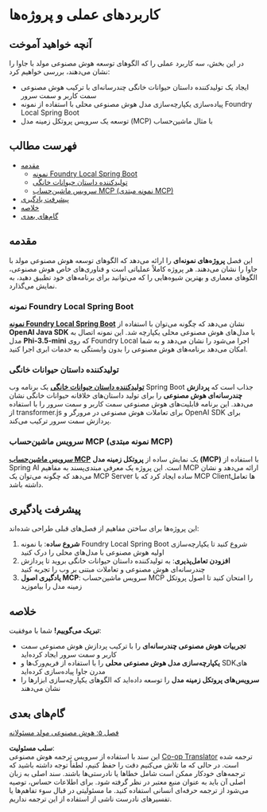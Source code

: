 <!--
CO_OP_TRANSLATOR_METADATA:
{
  "original_hash": "df269f529a172a0197ef28460bf1da9f",
  "translation_date": "2025-07-25T10:46:55+00:00",
  "source_file": "04-PracticalSamples/README.md",
  "language_code": "fa"
}
-->
# کاربردهای عملی و پروژه‌ها

## آنچه خواهید آموخت
در این بخش، سه کاربرد عملی را که الگوهای توسعه هوش مصنوعی مولد با جاوا را نشان می‌دهند، بررسی خواهیم کرد:
- ایجاد یک تولیدکننده داستان حیوانات خانگی چندرسانه‌ای با ترکیب هوش مصنوعی سمت کاربر و سمت سرور
- پیاده‌سازی یکپارچه‌سازی مدل هوش مصنوعی محلی با استفاده از نمونه Foundry Local Spring Boot
- توسعه یک سرویس پروتکل زمینه مدل (MCP) با مثال ماشین‌حساب

## فهرست مطالب

- [مقدمه](../../../04-PracticalSamples)
  - [نمونه Foundry Local Spring Boot](../../../04-PracticalSamples)
  - [تولیدکننده داستان حیوانات خانگی](../../../04-PracticalSamples)
  - [سرویس ماشین‌حساب MCP (نمونه مبتدی MCP)](../../../04-PracticalSamples)
- [پیشرفت یادگیری](../../../04-PracticalSamples)
- [خلاصه](../../../04-PracticalSamples)
- [گام‌های بعدی](../../../04-PracticalSamples)

## مقدمه

این فصل **پروژه‌های نمونه‌ای** را ارائه می‌دهد که الگوهای توسعه هوش مصنوعی مولد با جاوا را نشان می‌دهند. هر پروژه کاملاً عملیاتی است و فناوری‌های خاص هوش مصنوعی، الگوهای معماری و بهترین شیوه‌هایی را که می‌توانید برای برنامه‌های خود تطبیق دهید، به نمایش می‌گذارد.

### نمونه Foundry Local Spring Boot

**[نمونه Foundry Local Spring Boot](foundrylocal/README.md)** نشان می‌دهد که چگونه می‌توان با استفاده از **OpenAI Java SDK** با مدل‌های هوش مصنوعی محلی یکپارچه شد. این نمونه اتصال به مدل **Phi-3.5-mini** که روی Foundry Local اجرا می‌شود را نشان می‌دهد و به شما امکان می‌دهد برنامه‌های هوش مصنوعی را بدون وابستگی به خدمات ابری اجرا کنید.

### تولیدکننده داستان حیوانات خانگی

**[تولیدکننده داستان حیوانات خانگی](petstory/README.md)** یک برنامه وب Spring Boot جذاب است که **پردازش چندرسانه‌ای هوش مصنوعی** را برای تولید داستان‌های خلاقانه حیوانات خانگی نشان می‌دهد. این برنامه قابلیت‌های هوش مصنوعی سمت کاربر و سمت سرور را با استفاده از transformer.js برای تعاملات هوش مصنوعی در مرورگر و OpenAI SDK برای پردازش سمت سرور ترکیب می‌کند.

### سرویس ماشین‌حساب MCP (نمونه مبتدی MCP)

**[سرویس ماشین‌حساب MCP](mcp/calculator/README.md)** یک نمایش ساده از **پروتکل زمینه مدل (MCP)** با استفاده از Spring AI است. این پروژه یک معرفی مبتدی‌پسند به مفاهیم MCP ارائه می‌دهد و نشان می‌دهد که چگونه می‌توان یک MCP Server ساده ایجاد کرد که با MCP Client‌ها تعامل داشته باشد.

## پیشرفت یادگیری

این پروژه‌ها برای ساختن مفاهیم از فصل‌های قبلی طراحی شده‌اند:

1. **شروع ساده**: با نمونه Foundry Local Spring Boot شروع کنید تا یکپارچه‌سازی اولیه هوش مصنوعی با مدل‌های محلی را درک کنید
2. **افزودن تعامل‌پذیری**: به تولیدکننده داستان حیوانات خانگی بروید تا پردازش چندرسانه‌ای هوش مصنوعی و تعاملات مبتنی بر وب را تجربه کنید
3. **یادگیری اصول MCP**: سرویس ماشین‌حساب MCP را امتحان کنید تا اصول پروتکل زمینه مدل را بیاموزید

## خلاصه

**تبریک می‌گوییم!** شما با موفقیت:

- **تجربیات هوش مصنوعی چندرسانه‌ای** را با ترکیب پردازش هوش مصنوعی سمت کاربر و سمت سرور ایجاد کرده‌اید
- **یکپارچه‌سازی مدل هوش مصنوعی محلی** را با استفاده از فریم‌ورک‌ها و SDKهای مدرن جاوا پیاده‌سازی کرده‌اید
- **سرویس‌های پروتکل زمینه مدل** را توسعه داده‌اید که الگوهای یکپارچه‌سازی ابزارها را نشان می‌دهند

## گام‌های بعدی

[فصل ۵: هوش مصنوعی مولد مسئولانه](../05-ResponsibleGenAI/README.md)

**سلب مسئولیت**:  
این سند با استفاده از سرویس ترجمه هوش مصنوعی [Co-op Translator](https://github.com/Azure/co-op-translator) ترجمه شده است. در حالی که ما تلاش می‌کنیم دقت را حفظ کنیم، لطفاً توجه داشته باشید که ترجمه‌های خودکار ممکن است شامل خطاها یا نادرستی‌ها باشند. سند اصلی به زبان اصلی آن باید به عنوان منبع معتبر در نظر گرفته شود. برای اطلاعات حساس، توصیه می‌شود از ترجمه حرفه‌ای انسانی استفاده کنید. ما مسئولیتی در قبال سوء تفاهم‌ها یا تفسیرهای نادرست ناشی از استفاده از این ترجمه نداریم.